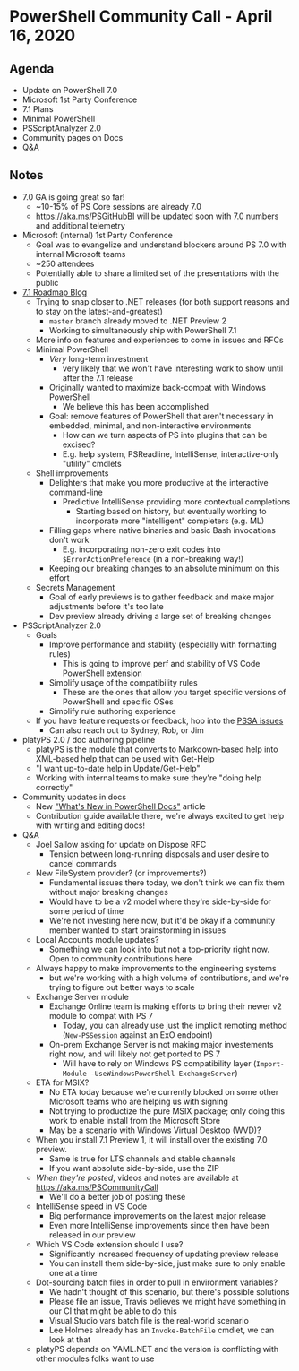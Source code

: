 # PowerShell Community Call - April 16, 2020

## Agenda

* Update on PowerShell 7.0
* Microsoft 1st Party Conference
* 7.1 Plans
* Minimal PowerShell
* PSScriptAnalyzer 2.0
* Community pages on Docs
* Q&A

## Notes

* 7.0 GA is going great so far!
  * ~10-15% of PS Core sessions are already 7.0
  * https://aka.ms/PSGitHubBI will be updated soon with 7.0 numbers and additional telemetry
* Microsoft (internal) 1st Party Conference
  * Goal was to evangelize and understand blockers around PS 7.0 with internal Microsoft teams
  * ~250 attendees
  * Potentially able to share a limited set of the presentations with the public
* [7.1 Roadmap Blog](https://devblogs.microsoft.com/powershell/powershell-7-1-team-investments-and-preview-1-release/)
  * Trying to snap closer to .NET releases (for both support reasons and to stay on the latest-and-greatest)
    * `master` branch already moved to .NET Preview 2
    * Working to simultaneously ship with PowerShell 7.1
  * More info on features and experiences to come in issues and RFCs
  * Minimal PowerShell
    * *Very* long-term investment
      * very likely that we won't have interesting work to show until after the 7.1 release
    * Originally wanted to maximize back-compat with Windows PowerShell
      * We believe this has been accomplished
    * Goal: remove features of PowerShell that aren't necessary in embedded, minimal, and non-interactive environments
      * How can we turn aspects of PS into plugins that can be excised?
      * E.g. help system, PSReadline, IntelliSense, interactive-only "utility" cmdlets
  * Shell improvements
    * Delighters that make you more productive at the interactive command-line
      * Predictive IntelliSense providing more contextual completions
        * Starting based on history, but eventually working to incorporate more "intelligent" completers (e.g. ML)
    * Filling gaps where native binaries and basic Bash invocations don't work
      * E.g. incorporating non-zero exit codes into `$ErrorActionPreference` (in a non-breaking way!)
    * Keeping our breaking changes to an absolute minimum on this effort
  * Secrets Management
    * Goal of early previews is to gather feedback and make major adjustments before it's too late
    * Dev preview already driving a large set of breaking changes
* PSScriptAnalyzer 2.0
  * Goals
    * Improve performance and stability (especially with formatting rules)
      * This is going to improve perf and stability of VS Code PowerShell extension
    * Simplify usage of the compatibility rules
      * These are the ones that allow you target specific versions of PowerShell and specific OSes
    * Simplify rule authoring experience
  * If you have feature requests or feedback, hop into the [PSSA issues](https://github.com/powershell/psscriptanalyzer/issues)
    * Can also reach out to Sydney, Rob, or Jim
* platyPS 2.0 / doc authoring pipeline
  * platyPS is the module that converts to Markdown-based help into XML-based help that can be used with Get-Help
  * "I want up-to-date help in Update/Get-Help"
  * Working with internal teams to make sure they're "doing help correctly"
* Community updates in docs
  * New ["What's New in PowerShell Docs"](https://docs.microsoft.com/powershell/scripting/community/whats-new-in-docs) article
  * Contribution guide available there, we're always excited to get help with writing and editing docs!
* Q&A
  * Joel Sallow asking for update on Dispose RFC
    * Tension between long-running disposals and user desire to cancel commands
  * New FileSystem provider? (or improvements?)
    * Fundamental issues there today, we don't think we can fix them without major breaking changes
    * Would have to be a v2 model where they're side-by-side for some period of time
    * We're not investing here now, but it'd be okay if a community member wanted to start brainstorming in issues
  * Local Accounts module updates?
    * Something we can look into but not a top-priority right now. Open to community contributions here
  * Always happy to make improvements to the engineering systems
    * but we're working with a high volume of contributions, and we're trying to figure out better ways to scale
  * Exchange Server module
    * Exchange Online team is making efforts to bring their newer v2 module to compat with PS 7
      * Today, you can already use just the implicit remoting method (`New-PSSession` against an ExO endpoint)
    * On-prem Exchange Server is not making major investements right now, and will likely not get ported to PS 7
      * Will have to rely on Windows PS compatibility layer (`Import-Module -UseWindowsPowerShell ExchangeServer`)
  * ETA for MSIX?
    * No ETA today because we're currently blocked on some other Microsoft teams who are helping us with signing
    * Not trying to productize the pure MSIX package; only doing this work to enable install from the Microsoft Store
    * May be a scenario with Windows Virtual Desktop (WVD)?
  * When you install 7.1 Preview 1, it will install over the existing 7.0 preview.
    * Same is true for LTS channels and stable channels
    * If you want absolute side-by-side, use the ZIP
  * *When they're posted*, videos and notes are available at https://aka.ms/PSCommunityCall
    * We'll do a better job of posting these
  * IntelliSense speed in VS Code
    * Big performance improvements on the latest major release
    * Even more IntelliSense improvements since then have been released in our preview
  * Which VS Code extension should I use?
    * Significantly increased frequency of updating preview release
    * You can install them side-by-side, just make sure to only enable one at a time
  * Dot-sourcing batch files in order to pull in environment variables?
    * We hadn't thought of this scenario, but there's possible solutions
    * Please file an issue, Travis believes we might have something in our CI that might be able to do this
    * Visual Studio vars batch file is the real-world scenario
    * Lee Holmes already has an `Invoke-BatchFile` cmdlet, we can look at that
  * platyPS depends on YAML.NET and the version is conflicting with other modules folks want to use